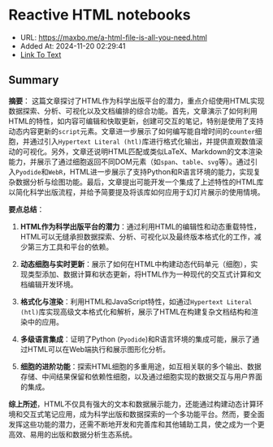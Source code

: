 # Reactive HTML notebooks
- URL: https://maxbo.me/a-html-file-is-all-you-need.html
- Added At: 2024-11-20 02:29:41
- [Link To Text](2024-11-20-reactive-html-notebooks_raw.md)

## Summary
**摘要**：
这篇文章探讨了HTML作为科学出版平台的潜力，重点介绍使用HTML实现数据探索、分析、可视化以及文档编排的综合功能。首先，文章演示了如何利用HTML的特性，如内容可编辑和快取更新，创建可交互的笔记，特别是使用了支持动态内容更新的`script`元素。文章进一步展示了如何编写能自增时间的`counter`细胞，并通过引入`Hypertext Literal (htl)`库进行格式化输出，并提供直观数值滚动的可视化。另外，文章还说明HTML匹配或类似LaTeX、Markdown的文本渲染能力，并展示了通过细胞返回不同DOM元素（如`span`、`table`、`svg`等）。通过引入`Pyodide`和`WebR`，HTML进一步展示了支持Python和R语言环境的能力，实现复杂数据分析与绘图功能。最后，文章提出可能开发一个集成了上述特性的HTML库以简化科学出版流程，并给予简要提及将该库如何应用于幻灯片展示的使用情境。

**要点总结**：

1. **HTML作为科学出版平台的潜力**：通过利用HTML的编辑性和动态重载特性，HTML可以无缝承担数据探索、分析、可视化以及最终版本格式化的工作，减少第三方工具和平台的依赖。

2. **动态细胞与实时更新**：展示了如何在HTML中构建动态代码单元（细胞），实现类型添加、数据计算和状态更新，将HTML作为一种现代的交互式计算和文档编辑开发环境。

3. **格式化与渲染**：利用HTML和JavaScript特性，如通过`Hypertext Literal (htl)`库实现高级文本格式化和解析，展示了HTML在构建复杂文档结构和渲染中的应用。

4. **多级语言集成**：证明了Python (`Pyodide`)和R语言环境的集成可能，展示了通过HTML可以在Web端执行和展示图形化分析。

5. **细胞的进阶功能**：探索HTML细胞的多重用途，如互相关联的多个输出、数据存储、中间结果保留和依赖性细胞，以及通过细胞实现的数据交互与用户界面的集成。

**综上所述**，HTML不仅具有强大的文本和数据展示能力，还能通过构建动态计算环境和交互式笔记应用，成为科学出版和数据探索的一个多功能平台。然而，要全面发挥这些功能的潜力，还需不断地开发和完善库和其他辅助工具，使之成为一个更高效、易用的出版和数据分析生态系统。
